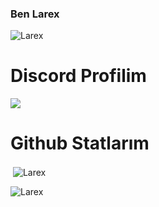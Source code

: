 ### Ben Larex

<p align="left"> <img src="https://komarev.com/ghpvc/?username=larexq&label=Profile%20views&color=0e75b6&style=flat" alt="Larex" /> </p>

# Discord Profilim

<div align="left">
<p href="https://discord.com/users/752910734748549161" title="Discord"><img src="https://lanyard.cnrad.dev/api/752910734748549161?theme=dark&animated=true&hideDiscrim=false&idleMessage=Hi%C3%A7%20bir%C5%9Fey%20yapm%C4%B1yor..."></p>
</div>

# Github Statlarım

<p>&nbsp;<img align="center" src="https://github-readme-stats.vercel.app/api?username=larexq&show_icons=true&theme=dark&locale=tr" alt="Larex"/></p>

<p><img align="center" src="https://github-readme-streak-stats.herokuapp.com/?user=larexq&theme=dark&locale=tr" alt="Larex" /></p>
